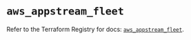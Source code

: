# `aws_appstream_fleet`

Refer to the Terraform Registry for docs: [`aws_appstream_fleet`](https://registry.terraform.io/providers/hashicorp/aws/4.67.0/docs/resources/appstream_fleet).
